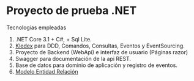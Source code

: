 # Proyecto de prueba .NET

Tecnologías empleadas

1. .NET Core 3.1 + C#, + Sql Lite.
2. [Kledex](https://github.com/lucabriguglia/Kledex/blob/master/README.md) para DDD, Comandos, Consultas, Eventos y EventSourcing.
3. Proyecto de Backend (WebApi) e interfaz de usuario (Páginas razor)
4. Swagger para documentación de la api REST.
5. Base de datos para dominio de aplicación y registro de eventos.
6. [Modelo Entidad Relación](https://photos.app.goo.gl/j4Q3Z3YaipPbTBfx8)
